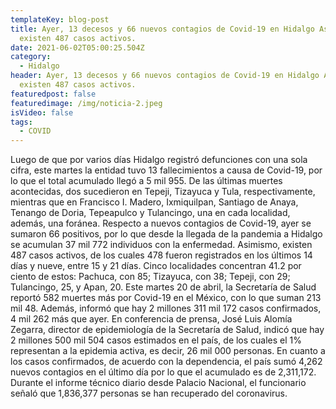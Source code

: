 ```yaml
---
templateKey: blog-post
title: Ayer, 13 decesos y 66 nuevos contagios de Covid-19 en Hidalgo Asimismo,
  existen 487 casos activos.
date: 2021-06-02T05:00:25.504Z
category:
  - Hidalgo
header: Ayer, 13 decesos y 66 nuevos contagios de Covid-19 en Hidalgo Asimismo,
  existen 487 casos activos.
featuredpost: false
featuredimage: /img/noticia-2.jpeg
isVideo: false
tags:
  - COVID
---
```

Luego de que por varios días Hidalgo registró defunciones con una sola cifra, este martes la entidad tuvo 13 fallecimientos a causa de Covid-19, por lo que el total acumulado llegó a 5 mil 955. De las últimas muertes acontecidas, dos sucedieron en Tepeji, Tizayuca y Tula, respectivamente, mientras que en Francisco I. Madero, Ixmiquilpan, Santiago de Anaya, Tenango de Doria, Tepeapulco y Tulancingo, una en cada localidad, además, una foránea. Respecto a nuevos contagios de Covid-19, ayer se sumaron 66 positivos, por lo que desde la llegada de la pandemia a Hidalgo se acumulan 37 mil 772 individuos con la enfermedad. Asimismo, existen 487 casos activos, de los cuales 478 fueron registrados en los últimos 14 días y nueve, entre 15 y 21 días. Cinco localidades concentran 41.2 por ciento de estos: Pachuca, con 85; Tizayuca, con 38; Tepeji, con 29; Tulancingo, 25, y Apan, 20.
Este martes 20 de abril, la Secretaría de Salud reportó 582 muertes más por Covid-19 en el México, con lo que suman 213 mil 48. Además, informó que hay 2 millones 311 mil 172 casos confirmados, 4 mil 262 más que ayer. En conferencia de prensa, José Luis Alomía Zegarra, director de epidemiología de la Secretaría de Salud, indicó que hay 2 millones 500 mil 504 casos estimados en el país, de los cuales el 1% representan a la epidemia activa, es decir, 26 mil 000 personas. En cuanto a los casos confirmados, de acuerdo con la dependencia, el país sumó 4,262 nuevos contagios en el último día por lo que el acumulado es de 2,311,172. Durante el informe técnico diario desde Palacio Nacional, el funcionario señaló que 1,836,377 personas se han recuperado del coronavirus.